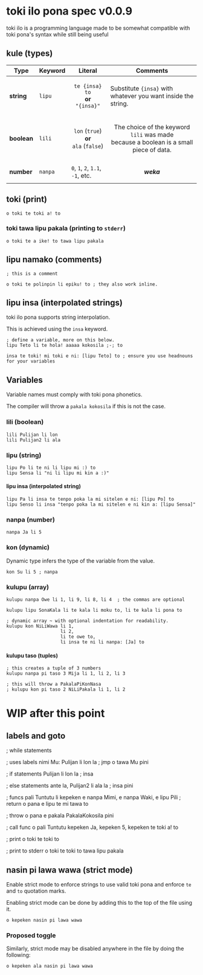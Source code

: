 # toki ilo pona spec v0.0.9

toki ilo is a programming language made to be somewhat compatible with toki
pona's syntax while still being useful

## kule (types)

| Type | Keyword | Literal | Comments |
|---|---|---|---|
| **string** | `lipu` | <p align="center">`te {insa} to`<br>**or**<br>`"{insa}"`</p> | Substitute `{insa}` with whatever you want inside the string. |
| **boolean** | `lili` | <p align="center">`lon` (`true`)<br>**or**<br>`ala` (`false`)</p> | <p align="center">The choice of the keyword `lili` was made<br> because a boolean is a small piece of data.<p> |
| **number** | `nanpa` | `0`, `1`, `2`, `1.1`, `-1`, etc. | <p align="center">***weka***</p> |


## toki (print)

```
o toki te toki a! to
```

### toki tawa lipu pakala (printing to `stderr`)

```
o toki te a ike! to tawa lipu pakala
```

## lipu namako (comments)

```
; this is a comment

o toki te polinpin li epiku! to ; they also work inline.
```


## lipu insa (interpolated strings)

toki ilo pona supports string interpolation.

This is achieved using the `insa` keyword.

```
; define a variable, more on this below.
lipu Teto li te hola! aaaaa kokosila ;-; to

insa te toki! mi toki e ni: [lipu Teto] to ; ensure you use headnouns for your variables
```

## Variables

Variable names must comply with toki pona phonetics.

The compiler will throw a `pakala kokosila` if this is not the case.

### lili (boolean)

```
lili Pulijan li lon
lili Pulijan2 li ala
```

### lipu (string)

```
lipu Po li te ni li lipu mi :) to
lipu Sensa li "ni li lipu mi kin a :)"
```

#### lipu insa (interpolated string)

```
lipu Pa li insa te tenpo poka la mi sitelen e ni: [lipu Po] to
lipu Senso li insa "tenpo poka la mi sitelen e ni kin a: [lipu Sensa]"
```

### nanpa (number)

```
nanpa Ja li 5
```


### kon (dynamic)

Dynamic type infers the type of the variable from the value.

```
kon Su li 5 ; nanpa
```

### kulupu (array)

```
kulupu nanpa Owe li 1, li 9, li 8, li 4  ; the commas are optional

kulupu lipu SonaKala li te kala li moku to, li te kala li pona to

; dynamic array ~ with optional indentation for readability.
kulupu kon NiLiWawa li 1,
                    li 2,
                    li te owe to,
                    li insa te ni li nanpa: [Ja] to
```

#### kulupu taso (tuples)

```
; this creates a tuple of 3 numbers
kulupu nanpa pi taso 3 Mija li 1, li 2, li 3

; this will throw a PakalaPiKonNasa
; kulupu kon pi taso 2 NiLiPakala li 1, li 2
```

# WIP after this point


## labels and goto
; while statements

; uses labels
nimi Mu: Pulijan li lon la
  ; jmp
  o tawa Mu
pini

; if statements
Pulijan li lon la
  ; insa

  ; else statements
ante la, Pulijan2 li ala la
  ; insa
pini

; funcs
pali Tuntutu li kepeken e nanpa Mimi, e nanpa Waki, e lipu Pili
  ; return
  o pana e lipu te mi tawa to

  ; throw
  o pana e pakala PakalaKokosila
pini

; call func
o pali Tuntutu kepeken Ja, kepeken 5, kepeken te toki a! to

; print
o toki te toki to

; print to stderr
o toki te toki to tawa lipu pakala

## nasin pi lawa wawa (strict mode)

Enable strict mode to enforce strings to use valid toki pona
and enforce `te` and `to` quotation marks.

Enabling strict mode can be done by adding this to the top of
the file using it.

```
o kepeken nasin pi lawa wawa
```

### Proposed toggle

Similarly, strict mode may be disabled anywhere in the file
by doing the following:

```
o kepeken ala nasin pi lawa wawa
```
